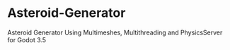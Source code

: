 # Asteroid-Generator
Asteroid Generator Using Multimeshes, Multithreading and PhysicsServer for Godot 3.5
